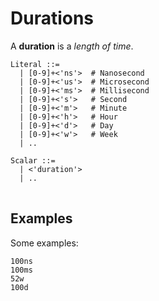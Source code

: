 # Durations

A **duration** is a *length of time*.

<pre>
<code>Literal ::=
  | [0-9]+<'ns'>  # Nanosecond
  | [0-9]+<'us'>  # Microsecond
  | [0-9]+<'ms'>  # Millisecond
  | [0-9]+<'s'>   # Second
  | [0-9]+<'m'>   # Minute
  | [0-9]+<'h'>   # Hour
  | [0-9]+<'d'>   # Day
  | [0-9]+<'w'>   # Week
  | ..

Scalar ::=
  | <'duration'>
  | ..
</code>
</pre>

## Examples

Some examples:

```text
100ns
100ms
52w
100d
```
